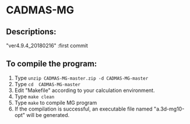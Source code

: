 # CADMAS-MG

## Descriptions:  
 "ver4.9.4_20180216" :first commit


## To compile the program:
 1. Type `unzip CADMAS-MG-master.zip -d CADMAS-MG-master`
 2. Type `cd  CADMAS-MG-master`
 3. Edit "Makefile" according to your calculation environment.
 4. Type `make clean`
 5. Type `make` to compile MG program
 6. If the compilation is successful, an executable file named "a.3d-mg10-opt" will be generated.
